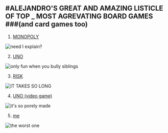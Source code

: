 #ALEJANDRO'S GREAT AND AMAZING LISTICLE OF TOP _ MOST AGREVATING BOARD GAMES
###(and card games too)
---

1. [MONOPOLY](https://www.google.com/url?sa=i&source=web&cd=&ved=0CGcQj_IEahcKEwiQwcfgmJaIAxUAAAAAHQAAAAAQBQ&url=https%3A%2F%2Fwww.amazon.com%2FMonopoly-Family-Board-Players-Tokens%2Fdp%2FB0B5HLZ8T4%3Fsource%3Dps-sl-shoppingads-lpcontext%26ref_%3Dfplfs%26psc%3D1%26smid%3DATVPDKIKX0DER&psig=AOvVaw2uBT5YofhupcjGKQg5nALZ&ust=1724883188298157&opi=89978449)

![need I explain?](https://github.com/user-attachments/assets/02476ccc-71fc-44bb-a026-ca9dac87f55a)

2. [UNO](https://www.google.com/url?sa=t&source=web&rct=j&opi=89978449&url=https://letsplayuno.com/&ved=2ahUKEwiby8b0mJaIAxVLGVkFHakeLi8QFnoECBQQAQ&usg=AOvVaw0zgTPrfBj_A7YRtCgIyif7)

![only fun when you bully siblings](https://github.com/user-attachments/assets/e08aa7fa-4bcc-43c0-888e-8a030025ad94)

3. [RISK](https://www.google.com/url?sa=t&source=web&rct=j&opi=89978449&url=https://en.wikipedia.org/wiki/Risk_(game)&ved=2ahUKEwiknOC0mpaIAxWQMVkFHZRzJSwQFnoECBwQAQ&usg=AOvVaw0QmmzkkZM8f7hn6zGe2P0A)

![IT TAKES SO LONG](https://github.com/user-attachments/assets/e0c54d9b-f366-4e0d-87e8-dedee493a39c)


4. [UNO (video game)](https://www.google.com/url?sa=t&source=web&rct=j&opi=89978449&url=https://www.ubisoft.com/en-us/game/uno/uno&ved=2ahUKEwjhw7HompaIAxWyFlkFHVYZBfEQFnoECBgQAQ&usg=AOvVaw0CNuceNvV5Vq_URfIJxhLv)

![it's so porely made](https://github.com/user-attachments/assets/ab6f1435-b790-4ace-8c45-3b44a4e56d49)


5. [me](https://www.google.com/url?sa=t&source=web&rct=j&opi=89978449&url=https://www.cat.com/&ved=2ahUKEwi0--KBm5aIAxU5FVkFHSALDKAQFnoECBQQAQ&usg=AOvVaw0aZ5_wbuAf7-Aq6prl8t7P)

![the worst one](https://github.com/user-attachments/assets/b963cc55-12ca-48ae-b960-45a6e0f91fc1)
